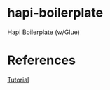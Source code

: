 # hapi-boilerplate
Hapi Boilerplate (w/Glue)

# References
[Tutorial](https://medium.com/@davestevens84/manifests-plugins-and-schemas-organizing-your-hapi-application-68cf316730ef)
